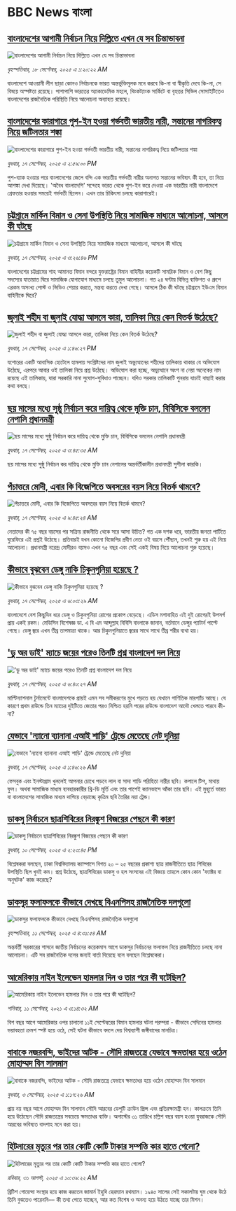 # BBC News বাংলা## [বাংলাদেশের আগামী নির্বাচন নিয়ে দিল্লিতে এখন যে সব চিন্তাভাবনা](https://www.bbc.com/bengali/articles/c0lknyz34y8o?at_medium=RSS&at_campaign=rss?at_campaign=githubrss)![বাংলাদেশের আগামী নির্বাচন নিয়ে দিল্লিতে এখন যে সব চিন্তাভাবনা](https://ichef.bbci.co.uk/ace/ws/240/cpsprodpb/1b5f/live/64b6b060-9326-11f0-873c-3fec77a46911.jpg)_বৃহস্পতিবার, ১৮ সেপ্টেম্বর, ২০২৫ এ ১:২০:২২ AM_বাংলাদেশে আওয়ামী লীগ ছাড়া কোনও নির্বাচনকে ভারত অন্তর্ভুক্তিমূলক মনে করবে কি-না বা স্বীকৃতি দেবে কি-না, সে বিষয়ে অস্পষ্টতা রয়েছে। পাশাপাশি ভারতের অ্যাকাডেমিক মহলে, থিংকট্যাংক সার্কিটে বা বৃহত্তর সিভিল সোসাইটিতেও বাংলাদেশের রাজনৈতিক পরিস্থিতি নিয়ে আলোচনা অব্যাহত রয়েছে।## [বাংলাদেশের কারাগারে পুশ-ইন হওয়া গর্ভবতী ভারতীয় নারী, সন্তানের নাগরিকত্ব নিয়ে জটিলতার শঙ্কা](https://www.bbc.com/bengali/articles/c1kw84wwk3jo?at_medium=RSS&at_campaign=rss?at_campaign=githubrss)![বাংলাদেশের কারাগারে পুশ-ইন হওয়া গর্ভবতী ভারতীয় নারী, সন্তানের নাগরিকত্ব নিয়ে জটিলতার শঙ্কা](https://ichef.bbci.co.uk/ace/ws/240/cpsprodpb/3953/live/563d3d60-93d0-11f0-b391-6936825093bd.jpg)_বুধবার, ১৭ সেপ্টেম্বর, ২০২৫ এ ২:৫৯:০০ PM_পুশ-ব্যাক হওয়ার পরে বাংলাদেশের জেলে বন্দি এক ভারতীয় গর্ভবতী নারীর অনাগত সন্তানের ভবিষ্যৎ কী হবে, তা নিয়ে আশঙ্কা দেখা দিয়েছে। 'অবৈধ বাংলাদেশি' সন্দেহে ভারত থেকে  পুশ-ইন করে দেওয়া এক ভারতীয় নারী বাংলাদেশে গ্রেফতার হওয়ার সময়েই গর্ভবতী ছিলেন। এখন তার চিকিৎসা চলছে কারাগারেই।## [চট্টগ্রামে মার্কিন বিমান ও সেনা উপস্থিতি নিয়ে সামাজিক মাধ্যমে আলোচনা, আসলে কী ঘটছে](https://www.bbc.com/bengali/articles/cn95y19e9ngo?at_medium=RSS&at_campaign=rss?at_campaign=githubrss)![চট্টগ্রামে মার্কিন বিমান ও সেনা উপস্থিতি নিয়ে সামাজিক মাধ্যমে আলোচনা, আসলে কী ঘটছে](https://ichef.bbci.co.uk/ace/ws/240/cpsprodpb/c60e/live/d0f958b0-93d3-11f0-bab6-4787ef35d8ed.jpg)_বুধবার, ১৭ সেপ্টেম্বর, ২০২৫ এ ৩:২৬:৪৬ PM_বাংলাদেশের চট্টগ্রামের শাহ আমানত বিমান বন্দরে যুক্তরাষ্ট্রের বিমান বাহিনীর কয়েকটি সামরিক বিমান ও বেশ কিছু সদস্যের যাতায়াত ঘিরে সামাজিক যোগাযোগ মাধ্যমে চলছে তুমুল আলোচনা। গত ২৪ ঘণ্টায় বিভিন্ন ব্যক্তিগত ও গ্রুপে এরকম অসংখ্য পোস্ট ও ভিডিও শেয়ার করতে, মন্তব্য করতে দেখা গেছে। আসলে ঠিক কী ঘটছে চট্টগ্রামে ইউএস বিমান বাহিনীকে ঘিরে?## [জুলাই শহীদ বা জুলাই যোদ্ধা আসলে কারা, তালিকা নিয়ে কেন বিতর্ক উঠেছে?](https://www.bbc.com/bengali/articles/c3rv9n1x0vpo?at_medium=RSS&at_campaign=rss?at_campaign=githubrss)![জুলাই শহীদ বা জুলাই যোদ্ধা আসলে কারা, তালিকা নিয়ে কেন বিতর্ক উঠেছে?](https://ichef.bbci.co.uk/ace/ws/240/cpsprodpb/b0b6/live/da4a8260-93c2-11f0-856b-d5e7e104d2d4.jpg)_বুধবার, ১৭ সেপ্টেম্বর, ২০২৫ এ ১:৪৬:২৭ PM_যশোরের একটি  আবাসিক হোটেলে হামলায় সংশ্লিষ্টদের নাম জুলাই অভ্যুত্থানের শহীদের তালিকায় থাকার যে অভিযোগ উঠেছে, এরপরে আবার ওই তালিকা নিয়ে প্রশ্ন উঠেছে। অভিযোগ করা হচ্ছে, অভ্যুত্থানে অংশ না নেয়া অনেকের নাম রয়েছে এই তালিকায়, যারা সরকারি নানা সুযোগ-সুবিধাও পাচ্ছেন। যদিও সরকার তালিকাটি পুনরায় যাচাই বাছাই করার কথা বলছে।## [ছয় মাসের মধ্যে সুষ্ঠু নির্বাচন করে  দায়িত্ব থেকে মুক্তি চান, বিবিসিকে বললেন নেপালি প্রধানমন্ত্রী](https://www.bbc.com/bengali/articles/c89dp4d220vo?at_medium=RSS&at_campaign=rss?at_campaign=githubrss)![ছয় মাসের মধ্যে সুষ্ঠু নির্বাচন করে  দায়িত্ব থেকে মুক্তি চান, বিবিসিকে বললেন নেপালি প্রধানমন্ত্রী](https://ichef.bbci.co.uk/ace/ws/240/cpsprodpb/e046/live/b61f2c60-936d-11f0-a854-db1b3d3fde11.jpg)_বুধবার, ১৭ সেপ্টেম্বর, ২০২৫ এ ৩:৪৫:৩৫ AM_ছয় মাসের মধ্যে সুষ্ঠু নির্বাচন কর দায়িত্ব থেকে মুক্তি চান নেপালের অন্তর্বর্তীকালীন প্রধানমন্ত্রী সুশীলা কারকি।## [পঁচাত্তরে মোদী, এবার কি বিজেপিতে অবসরের বয়স নিয়ে বিতর্ক থামবে?](https://www.bbc.com/bengali/articles/c20ernrl8djo?at_medium=RSS&at_campaign=rss?at_campaign=githubrss)![পঁচাত্তরে মোদী, এবার কি বিজেপিতে অবসরের বয়স নিয়ে বিতর্ক থামবে?](https://ichef.bbci.co.uk/ace/ws/240/cpsprodpb/4248/live/2339c5f0-939e-11f0-84c8-99de564f0440.jpg)_বুধবার, ১৭ সেপ্টেম্বর, ২০২৫ এ ৯:৪৫:২৪ AM_নেতাদের কী ৭৫ বছর বয়সের পর সক্রিয় রাজনীতি থেকে সরে আসা উচিত? গত এক দশক ধরে, ভারতীয় জনতা পার্টিতে ঘুরেফিরে এই প্রশ্নই উঠেছে। প্রতিবারই যখন কোনো বিজেপির প্রবীণ নেতা ওই বয়সে পৌঁছান, তখনই শুরু হয় এই নিয়ে আলোচনা। প্রধানমন্ত্রী নরেন্দ্র মোদীরও বয়সও এখন ৭৫ বছর এবং সেই একই বিষয় নিয়ে আলোচনা শুরু হয়েছে।## [কীভাবে বুঝবেন ডেঙ্গু নাকি চিকুনগুনিয়া হয়েছে ?](https://www.bbc.com/bengali/articles/cwynvwgxv77o?at_medium=RSS&at_campaign=rss?at_campaign=githubrss)![কীভাবে বুঝবেন ডেঙ্গু নাকি চিকুনগুনিয়া হয়েছে ?](https://ichef.bbci.co.uk/ace/ws/240/cpsprodpb/1351/live/7e4cce80-938d-11f0-9cf6-cbf3e73ce2b9.jpg)_বুধবার, ১৭ সেপ্টেম্বর, ২০২৫ এ ৬:০৩:২৯ AM_বাংলাদেশে বেশ কিছুদিন ধরে ডেঙ্গু ও চিকুনগুনিয়া রোগের প্রকোপ বেড়েছে। এডিস মশাবাহিত এই দুই রোগেরই উপসর্গ প্রায় একই রকম। মেডিসিন বিশেষজ্ঞ ডা. এ বি এম আব্দুল্লাহ বিবিসি বাংলাকে জানান, বর্তমানে ডেঙ্গুর প্যাটার্ন পাল্টে গেছে। ডেঙ্গু জ্বরে এখন তীব্র তাপমাত্রা থাকে। আর চিকুনগুনিয়াতে জ্বরের সাথে সাথে তীব্র শরীর ব্যথা হয়।## ['ডু অর ডাই' ম্যাচে জয়ের পরেও তিনটি প্রশ্ন বাংলাদেশ দল নিয়ে](https://www.bbc.com/bengali/articles/cz9jkppdqdwo?at_medium=RSS&at_campaign=rss?at_campaign=githubrss)!['ডু অর ডাই' ম্যাচে জয়ের পরেও তিনটি প্রশ্ন বাংলাদেশ দল নিয়ে](https://ichef.bbci.co.uk/ace/ws/240/cpsprodpb/293f/live/618c35b0-9379-11f0-8d9e-b3575c60a840.jpg)_বুধবার, ১৭ সেপ্টেম্বর, ২০২৫ এ ৬:৪০:২৭ AM_মাল্টিন্যাশনাল টুর্নামেন্টে বাংলাদেশকে প্রায়ই এমন সব সমীকরণের মুখে পড়তে হয় যেখানে গাণিতিক মারপ্যাঁচ আছে। যে কারণে প্রথম রাউন্ডে তিন ম্যাচের দুইটিতে জেতার পরও নিশ্চিত হয়নি পরের রাউন্ডে বাংলাদেশ আদৗে খেলতে পারবে কী-না?## [যেভাবে 'ন্যানো ব্যানানা এআই শাড়ি' ট্রেন্ডে মেতেছে নেট দুনিয়া](https://www.bbc.com/bengali/articles/czrp807kvrmo?at_medium=RSS&at_campaign=rss?at_campaign=githubrss)![যেভাবে 'ন্যানো ব্যানানা এআই শাড়ি' ট্রেন্ডে মেতেছে নেট দুনিয়া](https://ichef.bbci.co.uk/ace/ws/240/cpsprodpb/5388/live/bbf7e6b0-92e4-11f0-84c8-99de564f0440.jpg)_বুধবার, ১৭ সেপ্টেম্বর, ২০২৫ এ ১:৪৬:২৬ AM_ফেসবুক এবং ইনস্টাগ্রাম খুললেই আপনার চোখে পড়বে লাল বা সাদা শাড়ি পরিহিতা নারীর ছবি। কপালে টিপ, মাথায় ফুল। অথবা সামাজিক মাধ্যম ব্যবহারকারীর থ্রি-ডি মূর্তি এবং তার পাশেই ক্যানভাসে আঁকা তার ছবি। এই মুহূর্তে ভারত বা বাংলাদেশের সামাজিক মাধ্যম দাপিয়ে বেড়াচ্ছে কৃত্রিম ছবি তৈরির নয়া ট্রেন্ড।## [ডাকসু নির্বাচনে ছাত্রশিবিরের নিরঙ্কুশ বিজয়ের পেছনে কী কারণ](https://www.bbc.com/bengali/articles/cvgvemy3dk2o?at_medium=RSS&at_campaign=rss?at_campaign=githubrss)![ডাকসু নির্বাচনে ছাত্রশিবিরের নিরঙ্কুশ বিজয়ের পেছনে কী কারণ](https://ichef.bbci.co.uk/ace/ws/240/cpsprodpb/33bf/live/0c9c2420-8e51-11f0-b199-41ee52afc86b.jpg)_বুধবার, ১০ সেপ্টেম্বর, ২০২৫ এ ২:২৩:৪৫ PM_বিশ্লেষকরা বলছেন, ঢাকা বিশ্ববিদ্যালয় ক্যাম্পাসে বিগত ২০ – ২৫ বছরের প্রকাশ্য ছাত্র রাজনীতিতে ছাত্র শিবিরের উপস্থিতি ছিল খুবই কম। প্রশ্ন উঠেছে, ছাত্রশিবিরের ডাকসু ও হল সংসদের এই বিজয়ে তাহলে কোন কোন 'ফ্যাক্টর বা অনুঘটক' কাজ করেছে?## [ডাকসুর ফলাফলকে কীভাবে দেখছে বিএনপিসহ রাজনৈতিক দলগুলো](https://www.bbc.com/bengali/articles/c3rvw8rq0dzo?at_medium=RSS&at_campaign=rss?at_campaign=githubrss)![ডাকসুর ফলাফলকে কীভাবে দেখছে বিএনপিসহ রাজনৈতিক দলগুলো](https://ichef.bbci.co.uk/ace/ws/240/cpsprodpb/a5ef/live/3e1521d0-8ec1-11f0-8f12-7303442ee564.jpg)_বৃহস্পতিবার, ১১ সেপ্টেম্বর, ২০২৫ এ ৪:৩১:৫৪ AM_অন্তর্বর্তী সরকারের শাসনে জাতীয় নির্বাচনের কয়েকমাস আগে ডাকসুর নির্বাচনের ফলাফল নিয়ে রাজনীতিতে চলছে নানা আলোচনা। এটি সব রাজনৈতিক দলের জন্যই বার্তা দিয়েছে বলে বলছেন বিশ্লেষকেরা।## [আমেরিকায় নাইন ইলেভেন হামলার দিন ও তার পরে কী ঘটেছিল?](https://www.bbc.com/bengali/news-58102468?at_medium=RSS&at_campaign=rss?at_campaign=githubrss)![আমেরিকায় নাইন ইলেভেন হামলার দিন ও তার পরে কী ঘটেছিল?](https://ichef.bbci.co.uk/ace/standard/240/cpsprodpb/2FDA/production/_119705221_twintowers.jpg)_শনিবার, ১১ সেপ্টেম্বর, ২০২১ এ ৩:১৪:৩২ AM_বিশ বছর আগে আমেরিকার ওপর চালানো ১১ই সেপ্টেম্বরের বিমান হামলার ঘটনা পরম্পরা - কীভাবে সেদিনের হামলার ভয়াবহতা ক্রমশ স্পষ্ট হয়ে ওঠে, সেই ঘটনা কীভাবে বদলে দেয় বিশ্বব্যাপী জঙ্গীবাদের মানচিত্র।## [বাবাকে নজরবন্দি, ভাইদের আটক - সৌদি রাজতন্ত্রে যেভাবে ক্ষমতাধর হয়ে ওঠেন মোহাম্মদ বিন সালমান](https://www.bbc.com/bengali/articles/c1mpmx9dvrgo?at_medium=RSS&at_campaign=rss?at_campaign=githubrss)![বাবাকে নজরবন্দি, ভাইদের আটক - সৌদি রাজতন্ত্রে যেভাবে ক্ষমতাধর হয়ে ওঠেন মোহাম্মদ বিন সালমান](https://ichef.bbci.co.uk/ace/ws/240/cpsprodpb/8900/live/9e7b92f0-87e3-11f0-84c8-99de564f0440.jpg)_বুধবার, ৩ সেপ্টেম্বর, ২০২৫ এ ১:১৭:২৬ AM_প্রায় নয় বছর আগে মোহাম্মদ বিন সালমান সৌদি আরবের ডেপুটি ক্রাউন প্রিন্স এবং প্রতিরক্ষামন্ত্রী হন। কালক্রমে তিনি হয়ে উঠেছেন সৌদি রাজতন্ত্রের সবচেয়ে ক্ষমতাধর ব্যক্তি। অগাস্টের ৩১ তারিখে চল্লিশ বছর বয়স হওয়া যুবরাজকে সৌদি আরবের ভবিষ্যত বাদশাহ মনে করা হয়।## [হিটলারের মৃত্যুর পর তার কোটি কোটি টাকার সম্পত্তি কার হাতে গেলো?](https://www.bbc.com/bengali/articles/c15lj45vwlwo?at_medium=RSS&at_campaign=rss?at_campaign=githubrss)![হিটলারের মৃত্যুর পর তার কোটি কোটি টাকার সম্পত্তি কার হাতে গেলো?](https://ichef.bbci.co.uk/ace/ws/240/cpsprodpb/af67/live/b78d09b0-84c6-11f0-84c8-99de564f0440.jpg)_রবিবার, ৩১ আগস্ট, ২০২৫ এ ১০:৩৯:২২ AM_ব্রিটিশ গোয়েন্দা সংস্থার হয়ে কাজ করতেন জামার্ন ইহুদি হেরম্যান রথম্যান। ১৯৪৫ সালের সেই সকালটায় ঘুম থেকে উঠে তিনি বুঝতেও পারেননি–– কী তথ্য পেতে যাচ্ছেন, আর কত বিশেষ ও অনন্য হয়ে উঠতে যাচ্ছে তার মিশন।